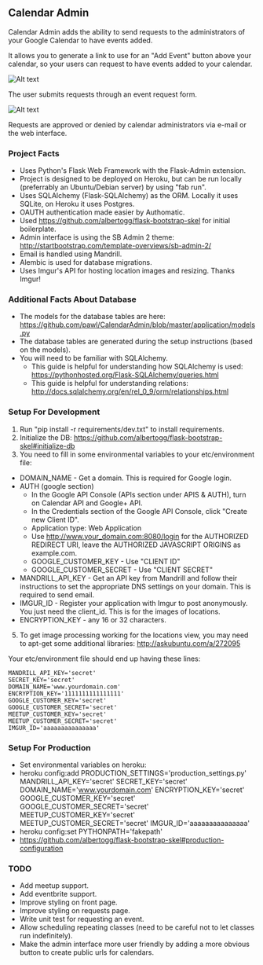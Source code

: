 Calendar Admin
---

Calendar Admin adds the ability to send requests to the administrators of your Google Calendar to have events added. 

It allows you to generate a link to use for an "Add Event" button above your calendar, so your users can request to have events added to your calendar.

![Alt text](https://github.com/pawl/CalendarAdmin/blob/master/screenshots/add_event.png "Add Event Button")

The user submits requests through an event request form.

![Alt text](https://github.com/pawl/CalendarAdmin/blob/master/screenshots/event_request_form.png "Request Form")

Requests are approved or denied by calendar administrators via e-mail or the web interface.


### Project Facts
* Uses Python's Flask Web Framework with the Flask-Admin extension.
* Project is designed to be deployed on Heroku, but can be run locally (preferrably an Ubuntu/Debian server) by using "fab run".
* Uses SQLAlchemy (Flask-SQLAlchemy) as the ORM. Locally it uses SQLite, on Heroku it uses Postgres.
* OAUTH authentication made easier by Authomatic.
* Used https://github.com/albertogg/flask-bootstrap-skel for initial boilerplate.
* Admin interface is using the SB Admin 2 theme: http://startbootstrap.com/template-overviews/sb-admin-2/
* Email is handled using Mandrill.
* Alembic is used for database migrations.
* Uses Imgur's API for hosting location images and resizing. Thanks Imgur!

### Additional Facts About Database
* The models for the database tables are here: https://github.com/pawl/CalendarAdmin/blob/master/application/models.py
* The database tables are generated during the setup instructions (based on the models).
* You will need to be familiar with SQLAlchemy.
  * This guide is helpful for understanding how SQLAlchemy is used: https://pythonhosted.org/Flask-SQLAlchemy/queries.html
  * This guide is helpful for understanding relations: http://docs.sqlalchemy.org/en/rel_0_9/orm/relationships.html

### Setup For Development
1. Run "pip install -r requirements/dev.txt" to install requirements.
2. Initialize the DB: https://github.com/albertogg/flask-bootstrap-skel#initialize-db
4. You need to fill in some environmental variables to your etc/environment file:
 * DOMAIN_NAME - Get a domain. This is required for Google login.
 * AUTH (google section)
   * In the Google API Console (APIs section under APIS & AUTH), turn on Calendar API and Google+ API.
    * In the Credentials section of the Google API Console, click "Create new Client ID".
     * Application type: Web Application
      * Use http://www.your_domain.com:8080/login for the AUTHORIZED REDIRECT URI, leave the AUTHORIZED JAVASCRIPT ORIGINS as example.com.
      * GOOGLE_CUSTOMER_KEY  - Use "CLIENT ID"
      * GOOGLE_CUSTOMER_SECRET - Use "CLIENT SECRET"
 * MANDRILL_API_KEY - Get an API key from Mandrill and follow their instructions to set the appropriate DNS settings on your domain. This is required to send email.
 * IMGUR_ID - Register your application with Imgur to post anonymously. You just need the client_id. This is for the images of locations.
 * ENCRYPTION_KEY - any 16 or 32 characters.
5. To get image processing working for the locations view, you may need to apt-get some additional libraries: http://askubuntu.com/a/272095

Your etc/environment file should end up having these lines:
```
MANDRILL_API_KEY='secret'
SECRET_KEY='secret'
DOMAIN_NAME='www.yourdomain.com'
ENCRYPTION_KEY='1111111111111111'
GOOGLE_CUSTOMER_KEY='secret'
GOOGLE_CUSTOMER_SECRET='secret'
MEETUP_CUSTOMER_KEY='secret'
MEETUP_CUSTOMER_SECRET='secret'
IMGUR_ID='aaaaaaaaaaaaaaa'
```

### Setup For Production
* Set environmental variables on heroku:
 * heroku config:add PRODUCTION_SETTINGS='production_settings.py' MANDRILL_API_KEY='secret' SECRET_KEY='secret' DOMAIN_NAME='www.yourdomain.com' ENCRYPTION_KEY='secret' GOOGLE_CUSTOMER_KEY='secret' GOOGLE_CUSTOMER_SECRET='secret' MEETUP_CUSTOMER_KEY='secret' MEETUP_CUSTOMER_SECRET='secret' IMGUR_ID='aaaaaaaaaaaaaaa'
  * heroku config:set PYTHONPATH='fakepath'
* https://github.com/albertogg/flask-bootstrap-skel#production-configuration

### TODO
* Add meetup support.
* Add eventbrite support.
* Improve styling on front page.
* Improve styling on requests page.
* Write unit test for requesting an event.
* Allow scheduling repeating classes (need to be careful not to let classes run indefinitely).
* Make the admin interface more user friendly by adding a more obvious button to create public urls for calendars.
